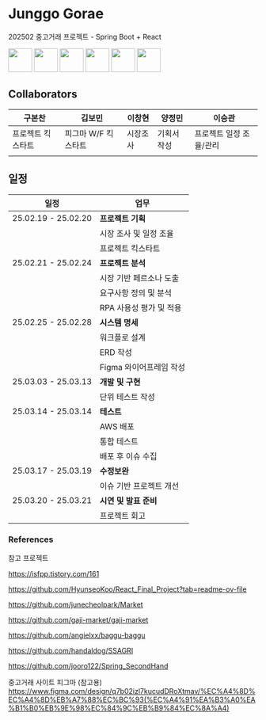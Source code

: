 # Junggo Gorae
202502 중고거래 프로젝트 - Spring Boot + React

<img style="height:3rem" src="https://img.shields.io/badge/mysql-4479A1?logo=mysql&logoColor=white">
<img style="height:3rem" src="https://img.shields.io/badge/springboot-6DB33F?logo=springboot&logoColor=white" >
<img style="height:3rem" src="https://img.shields.io/badge/react-61DAFB?logo=react&logoColor=black" >

<img style="height:3rem" src="https://img.shields.io/badge/github-181717?logo=github&logoColor=white">
<img style="height:3rem" src="https://img.shields.io/badge/git-F05032?logo=git&logoColor=white">
<img style="height:3rem" src="https://img.shields.io/badge/figma-F24E1E?logo=figma&logoColor=white">

## Collaborators
| 구본찬 | 김보민 | 이창현 | 양정민 | 이승관 |
| --- | --- | --- | --- | --- |
| 프로젝트 킥스타트 | 피그마 W/F 킥스타트 | 시장조사 | 기획서 작성 | 프로젝트 일정 조율/관리 |
| | | | |

## 일정
| 일정 | 업무 |
| --- | --- |
| 25.02.19 - 25.02.20 | **프로젝트 기획** |
| | 시장 조사 및 일정 조율 |
| | 프로젝트 킥스타트 |
| 25.02.21 - 25.02.24 | **프로젝트 분석** |
| | 시장 기반 페르소나 도출 |
| | 요구사항 정의 및 분석 |
| | RPA 사용성 평가 및 적용 |
| 25.02.25 - 25.02.28 | **시스템 명세** |
| | 워크플로 설계 |
| | ERD 작성 |
| | Figma 와이어프레임 작성 |
| 25.03.03 - 25.03.13 | **개발 및 구현** |
| | 단위 테스트 작성 |
| 25.03.14 - 25.03.14 | **테스트** |
| | AWS 배포 |
| | 통합 테스트 |
| | 배포 후 이슈 수집 |
| 25.03.17 - 25.03.19 | **수정보완** |
| | 이슈 기반 프로젝트 개선 |
| 25.03.20 - 25.03.21 | **시연 및 발표 준비** |
| | 프로젝트 회고 |


### References
참고 프로젝트

https://isfpp.tistory.com/161

https://github.com/HyunseoKoo/React_Final_Project?tab=readme-ov-file

https://github.com/junecheolpark/Market

https://github.com/gaji-market/gaji-market

https://github.com/angielxx/baggu-baggu

https://github.com/handaldog/SSAGRI

https://github.com/jooro122/Spring_SecondHand


중고거래 사이트 피그마 (참고용)
https://www.figma.com/design/q7b02izl7kucudDRoXtmav/%EC%A4%8D%EC%A4%8D%EB%A7%88%EC%BC%93(%EC%A4%91%EA%B3%A0%EA%B1%B0%EB%9E%98%EC%84%9C%EB%B9%84%EC%8A%A4)







